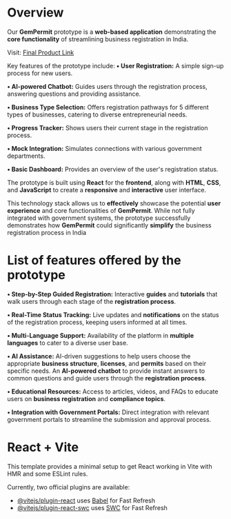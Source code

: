# Overview

Our **GemPermit** prototype is a **web-based application** demonstrating the **core functionality** of streamlining business registration in India.

Visit: [Final Product Link](https://hack4change-dun.vercel.app/)

Key features of the prototype include:
 **• User Registration:** A simple sign-up process for new users.
 
 **• AI-powered Chatbot:** Guides users through the registration process, answering questions and providing assistance.
 
 **• Business Type Selection:** Offers registration pathways for 5 different types of businesses, catering to diverse entrepreneurial needs.
 
 **• Progress Tracker:** Shows users their current stage in the registration process.
 
 **• Mock Integration:** Simulates connections with various government departments.
 
 **• Basic Dashboard:** Provides an overview of the user's registration status.
 
 
The prototype is built using **React** for the **frontend**, along with **HTML**, **CSS**, and **JavaScript** to create a **responsive** and **interactive** user interface.

This technology stack allows us to **effectively** showcase the potential **user experience** and core functionalities of **GemPermit**. While not fully integrated with government systems, the prototype 
successfully demonstrates how **GemPermit** could significantly **simplify** the business registration process in India


# List of features offered by the prototype

**• Step-by-Step Guided Registration:** Interactive **guides** and **tutorials** that walk users through each stage of the **registration process**.

**• Real-Time Status Tracking:** Live updates and **notifications** on the status of the registration process, keeping users informed at all times.

**• Multi-Language Support:** Availability of the platform in **multiple languages** to cater to a diverse user base.

**• AI Assistance:** AI-driven suggestions to help users choose the appropriate **business structure**, **licenses**, and **permits** based on their specific needs. An **AI-powered chatbot** to provide instant answers to common questions and guide users through the **registration process**.

**• Educational Resources:** Access to articles, videos, and FAQs to educate users on **business registration** and **compliance topics**.

**• Integration with Government Portals:** Direct integration with relevant government portals to streamline the submission and approval process.



# React + Vite

This template provides a minimal setup to get React working in Vite with HMR and some ESLint rules.

Currently, two official plugins are available:

- [@vitejs/plugin-react](https://github.com/vitejs/vite-plugin-react/blob/main/packages/plugin-react/README.md) uses [Babel](https://babeljs.io/) for Fast Refresh
- [@vitejs/plugin-react-swc](https://github.com/vitejs/vite-plugin-react-swc) uses [SWC](https://swc.rs/) for Fast Refresh
